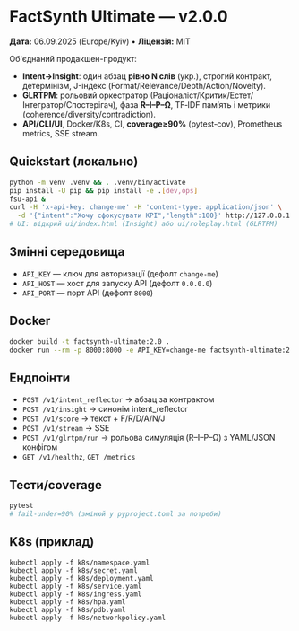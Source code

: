 # FactSynth Ultimate — v2.0.0
**Дата:** 06.09.2025 (Europe/Kyiv) • **Ліцензія:** MIT

Об'єднаний продакшен-продукт:
- **Intent→Insight**: один абзац **рівно N слів** (укр.), строгий контракт, детермінізм, J-індекс (Format/Relevance/Depth/Action/Novelty).
- **GLRTPM**: рольовий оркестратор (Раціоналіст/Критик/Естет/Інтегратор/Спостерігач), фаза **R–I–P–Ω**, TF‑IDF пам’ять і метрики (coherence/diversity/contradiction).
- **API/CLI/UI**, Docker/K8s, CI, **coverage≥90%** (pytest‑cov), Prometheus metrics, SSE stream.

## Quickstart (локально)
```bash
python -m venv .venv && . .venv/bin/activate
pip install -U pip && pip install -e .[dev,ops]
fsu-api &
curl -H 'x-api-key: change-me' -H 'content-type: application/json' \
  -d '{"intent":"Хочу сфокусувати KPI","length":100}' http://127.0.0.1:8000/v1/intent_reflector
# UI: відкрий ui/index.html (Insight) або ui/roleplay.html (GLRTPM)
```

## Змінні середовища

- `API_KEY` — ключ для авторизації (дефолт `change-me`)
- `API_HOST` — хост для запуску API (дефолт `0.0.0.0`)
- `API_PORT` — порт API (дефолт `8000`)

## Docker
```bash
docker build -t factsynth-ultimate:2.0 .
docker run --rm -p 8000:8000 -e API_KEY=change-me factsynth-ultimate:2.0
```

## Ендпоінти
- `POST /v1/intent_reflector` → абзац за контрактом
- `POST /v1/insight` → синонім intent_reflector
- `POST /v1/score` → текст + F/R/D/A/N/J
- `POST /v1/stream` → SSE
- `POST /v1/glrtpm/run` → рольова симуляція (R–I–P–Ω) з YAML/JSON конфігом
- `GET /v1/healthz`, `GET /metrics`

## Тести/coverage
```bash
pytest
# fail-under=90% (змінюй у pyproject.toml за потреби)
```

## K8s (приклад)
```
kubectl apply -f k8s/namespace.yaml
kubectl apply -f k8s/secret.yaml
kubectl apply -f k8s/deployment.yaml
kubectl apply -f k8s/service.yaml
kubectl apply -f k8s/ingress.yaml
kubectl apply -f k8s/hpa.yaml
kubectl apply -f k8s/pdb.yaml
kubectl apply -f k8s/networkpolicy.yaml
```
